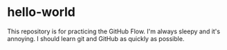 # hello-world
This repository is for practicing the GitHub Flow.
I'm always sleepy and it's annoying.
I should learn git and GitHub as quickly as possible.
